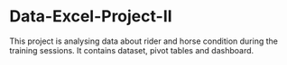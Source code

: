 # Data-Excel-Project-II
This project is analysing data about rider and horse condition during the training sessions. It contains dataset, pivot tables and dashboard.
